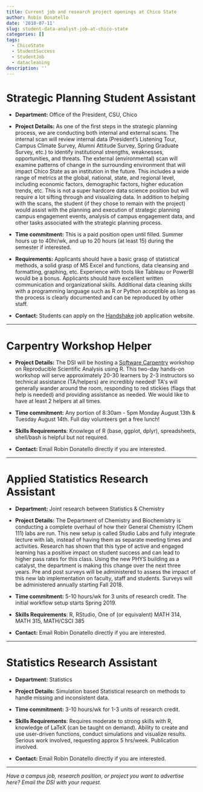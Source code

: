 ```yaml
---
title: Current job and research project openings at Chico State
author: Robin Donatello
date: '2018-07-11'
slug: student-data-analyst-job-at-chico-state
categories: []
tags:
  - ChicoState
  - StudentSuccess
  - StudentJob
  - datacleaning
description: ''
---
```



# Strategic Planning Student Assistant

* **Department:**  Office of the President, CSU, Chico

* **Project Details:** As one of the first steps in the strategic planning process, we are conducting both internal and external scans. The internal scan will review internal data (President’s Listening Tour, Campus Climate Survey, Alumni Attitude Survey, Spring Graduate Survey, etc.) to identify institutional strengths, weaknesses, opportunities, and threats. The external (environmental) scan will examine patterns of change in the surrounding environment that will impact Chico State as an institution in the future. This includes a wide range of metrics at the global, national, state, and regional level, including economic factors, demographic factors, higher education trends, etc.
This is not a super hardcore data science position but will require a lot sifting through and visualizing data.
In addition to helping with the scans, the student (if they chose to remain with the project) would assist with the planning and execution of strategic planning campus engagement events, analysis of campus engagement data, and other tasks associated with the strategic planning process.

* **Time commitment:** This is a paid position open until filled. Summer hours up to 40hr/wk, and up to 20 hours (at least 15) during the semester if interested.

* **Requirements:** Applicants should have a basic grasp of statistical methods, a solid grasp of MS Excel and functions, data cleansing and formatting, graphing, etc. Experience with tools like Tableau or PowerBI would be a bonus. Applicants should have excellent written communication and organizational skills. Additional data cleaning skills with a programming language such as R or Python acceptible as long as the process is clearly documented and can be reproduced by other staff. 

* **Contact:** Students can apply on the [Handshake](https://app.joinhandshake.com/) job application website. 

----

# Carpentry Workshop Helper

* **Project Details:** The DSI will be hosting a [Software Carpentry](https://software-carpentry.org/) workshop on Reproducible Scientific Analysis using R. This two-day hands-on workshop will serve approximately 20-30 learners by 2-3 instructors so technical assistance (TA/helpers) are incredibly needed! TA's will generally wander around the room, responding to red stickies (flags that help is needed) and providing assistance as needed. We would like to have at least 2 helpers at all times. 

* **Time commitment:** Any portion of 8:30am - 5pm Monday August 13th & Tuesday August 14th. Full day volunteers get a free lunch!

* **Skills Requirements**: Knowlege of R (base, ggplot, dplyr), spreadsheets, shell/bash is helpful but not required. 

* **Contact:** Email Robin Donatello directly if you are interested. 

----

# Applied Statistics Research Assistant

* **Department:**  Joint research between Statistics & Chemistry

* **Project Details:** The Department of Chemistry and Biochemistry is conducting a complete overhaul of how their General Chemistry (Chem 111) labs are run. This new setup is called Studio Labs and fully integrate lecture with lab, instead of having them as separate meeting times and activities. Research has shown that this type of active and engaged learning has a positive impact on student success and can lead to higher pass rates for this class. Using the new PHYS building as a catalyst, the department is making this change over the next three years. Pre and post surveys will be administered to assess the impact of this new lab implementation on faculty, staff and students. Surveys will be administered annually starting Fall 2018.

* **Time commitment:** 5-10 hours/wk for 3 units of research credit. The initial workflow setup starts Spring 2019.

* **Skills Requirements**: R, RStudio, One of (or equivalent) MATH 314, MATH 315, MATH/CSCI 385

* **Contact:** Email Robin Donatello directly if you are interested. 

----

# Statistics Research Assistant

* **Department:**  Statistics

* **Project Details:** Simulation based Statistical research on methods to handle missing and inconsistent data. 

* **Time commitment:** 3-10 hours/wk for 1-3 units of research credit. 

* **Skills Requirements**: Requires moderate to strong skills with R, knowledge of LaTeX (can be taught on demand). Ability to create and use user-driven functions, conduct simulations and visualize results. Serious work involved, requesting approx 5 hrs/week. Publication involved.  
* **Contact:** Email Robin Donatello directly if you are interested. 

<!---

----

# Data Science Research Assistant

* **Department:** [Center for Healthy Communities](http://www.csuchico.edu/chc/)

* **Project Details:** The CHC is currently conducting enhanced outreach intervention programs to increase the reach of the CalFresh program on higher education campuses state wide. Job duties include: developing, documenting and training otheres on a reproducible workflow for collecting/scraping and processing relevant county and state data, processing collected survey data, merging and validating, conducting exploratory analysis and writing report for program evaluation (overall and for each of 40+ different partner sites). You would also help during training workshops, and provide database/coding technical support to other CHC student assistants. 

* **Time commitment:** 10 hours/wk for 3 units of research credit. Paid position over the summer. 

* **Requirements**: Basic R/RStudio and Markdown. Entry level data manipulation and visualization (MATH 105 OK, One of MATH 314/315/385/615 preferred). Enthusiasm to learn new techniques and perfect old ones. Ability to communicate and provide computer/coding technical assistance to others necessary.  Interest in the areas of Public Health, Nutrition, Food Insecurity and Student Success preferred. 

* **Contact:** Email Robin Donatello directly if you are interested. 
--->

----

_Have a campus job, research position, or project you want to advertise here? Email the DSI with your request._

